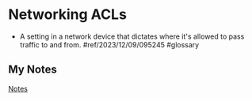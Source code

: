 # Networking ACLs
- A setting in a network device that dictates where it's allowed to pass traffic to and from. #ref/2023/12/09/095245 #glossary
## My Notes
[Notes](mynotes/networking-acls-notes.md)
